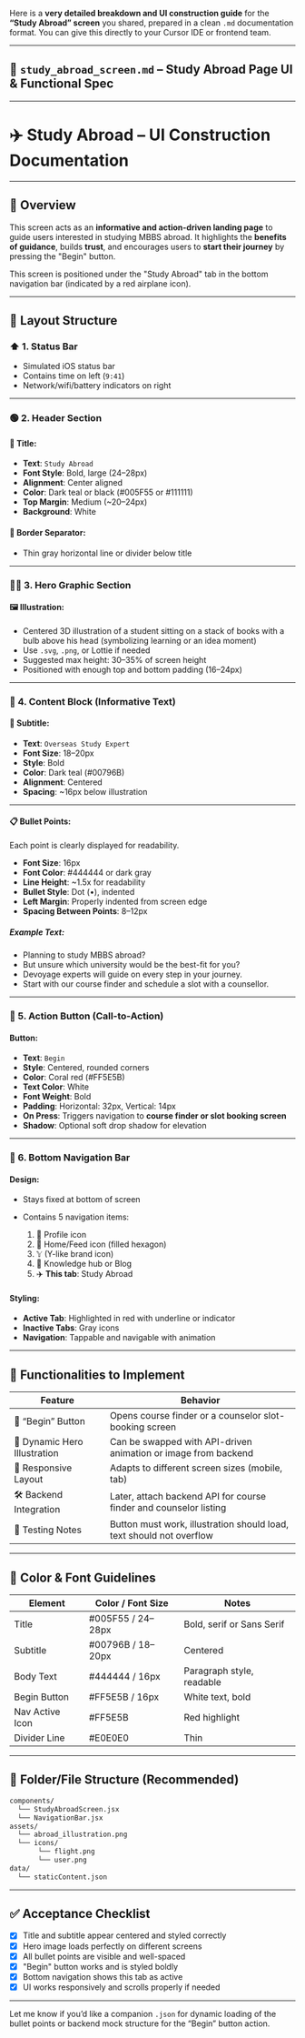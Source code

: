 Here is a **very detailed breakdown and UI construction guide** for the **“Study Abroad” screen** you shared, prepared in a clean `.md` documentation format. You can give this directly to your Cursor IDE or frontend team.

---

## 📘 `study_abroad_screen.md` – Study Abroad Page UI & Functional Spec

---

# ✈️ Study Abroad – UI Construction Documentation

---

## 🧭 Overview

This screen acts as an **informative and action-driven landing page** to guide users interested in studying MBBS abroad. It highlights the **benefits of guidance**, builds **trust**, and encourages users to **start their journey** by pressing the "Begin" button.

This screen is positioned under the "Study Abroad" tab in the bottom navigation bar (indicated by a red airplane icon).

---

## 📐 Layout Structure

### ⬆️ 1. Status Bar

* Simulated iOS status bar
* Contains time on left (`9:41`)
* Network/wifi/battery indicators on right

---

### 🟢 2. Header Section

#### 📌 Title:

* **Text**: `Study Abroad`
* **Font Style**: Bold, large (24–28px)
* **Alignment**: Center aligned
* **Color**: Dark teal or black (#005F55 or #111111)
* **Top Margin**: Medium (\~20–24px)
* **Background**: White

#### 🧱 Border Separator:

* Thin gray horizontal line or divider below title

---

### 🧍‍♂️ 3. Hero Graphic Section

#### 🖼️ Illustration:

* Centered 3D illustration of a student sitting on a stack of books with a bulb above his head (symbolizing learning or an idea moment)
* Use `.svg`, `.png`, or Lottie if needed
* Suggested max height: 30–35% of screen height
* Positioned with enough top and bottom padding (16–24px)

---

### 📢 4. Content Block (Informative Text)

#### 🧾 Subtitle:

* **Text**: `Overseas Study Expert`
* **Font Size**: 18–20px
* **Style**: Bold
* **Color**: Dark teal (#00796B)
* **Alignment**: Centered
* **Spacing**: \~16px below illustration

---

#### 📋 Bullet Points:

Each point is clearly displayed for readability.

* **Font Size**: 16px
* **Font Color**: #444444 or dark gray
* **Line Height**: \~1.5x for readability
* **Bullet Style**: Dot (•), indented
* **Left Margin**: Properly indented from screen edge
* **Spacing Between Points**: 8–12px

##### Example Text:

* Planning to study MBBS abroad?
* But unsure which university would be the best-fit for you?
* Devoyage experts will guide on every step in your journey.
* Start with our course finder and schedule a slot with a counsellor.

---

### 🔴 5. Action Button (Call-to-Action)

#### Button:

* **Text**: `Begin`
* **Style**: Centered, rounded corners
* **Color**: Coral red (#FF5E5B)
* **Text Color**: White
* **Font Weight**: Bold
* **Padding**: Horizontal: 32px, Vertical: 14px
* **On Press**: Triggers navigation to **course finder or slot booking screen**
* **Shadow**: Optional soft drop shadow for elevation

---

### 🧭 6. Bottom Navigation Bar

#### Design:

* Stays fixed at bottom of screen
* Contains 5 navigation items:

  1. 👤 Profile icon
  2. 🔷 Home/Feed icon (filled hexagon)
  3. 𝕐 (Y-like brand icon)
  4. 📖 Knowledge hub or Blog
  5. ✈️ **This tab**: Study Abroad

#### Styling:

* **Active Tab**: Highlighted in red with underline or indicator
* **Inactive Tabs**: Gray icons
* **Navigation**: Tappable and navigable with animation

---

## 🔌 Functionalities to Implement

| Feature                      | Behavior                                                             |
| ---------------------------- | -------------------------------------------------------------------- |
| 📲 “Begin” Button            | Opens course finder or a counselor slot-booking screen               |
| 🎯 Dynamic Hero Illustration | Can be swapped with API-driven animation or image from backend       |
| 🔄 Responsive Layout         | Adapts to different screen sizes (mobile, tab)                       |
| 🛠️ Backend Integration      | Later, attach backend API for course finder and counselor listing    |
| 🧪 Testing Notes             | Button must work, illustration should load, text should not overflow |

---

## 🎨 Color & Font Guidelines

| Element         | Color / Font Size | Notes                     |
| --------------- | ----------------- | ------------------------- |
| Title           | #005F55 / 24–28px | Bold, serif or Sans Serif |
| Subtitle        | #00796B / 18–20px | Centered                  |
| Body Text       | #444444 / 16px    | Paragraph style, readable |
| Begin Button    | #FF5E5B / 16px    | White text, bold          |
| Nav Active Icon | #FF5E5B           | Red highlight             |
| Divider Line    | #E0E0E0           | Thin                      |

---

## 🧩 Folder/File Structure (Recommended)

```bash
components/
  └── StudyAbroadScreen.jsx
  └── NavigationBar.jsx
assets/
  └── abroad_illustration.png
  └── icons/
       └── flight.png
       └── user.png
data/
  └── staticContent.json
```

---

## ✅ Acceptance Checklist

* [x] Title and subtitle appear centered and styled correctly
* [x] Hero image loads perfectly on different screens
* [x] All bullet points are visible and well-spaced
* [x] "Begin" button works and is styled boldly
* [x] Bottom navigation shows this tab as active
* [x] UI works responsively and scrolls properly if needed

---

Let me know if you’d like a companion `.json` for dynamic loading of the bullet points or backend mock structure for the “Begin” button action.
